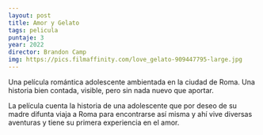 ```yaml
---
layout: post
title: Amor y Gelato
tags: pelicula
puntaje: 3
year: 2022
director: Brandon Camp
img: https://pics.filmaffinity.com/love_gelato-909447795-large.jpg 
---
```


Una película romántica adolescente ambientada en la ciudad de Roma. Una historia bien contada, visible, pero sin nada nuevo que aportar.

La película cuenta la historia de una adolescente que por deseo de su madre difunta viaja a Roma para encontrarse así misma y ahí vive diversas aventuras y tiene su primera experiencia en el amor.
